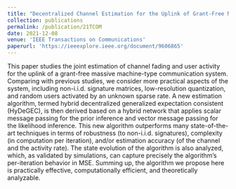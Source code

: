 ```yaml
---
title: "Decentralized Channel Estimation for the Uplink of Grant-Free Massive Machine-Type Communications"
collection: publications
permalink: /publication/21TCOM
date: 2021-12-08
venue: 'IEEE Transactions on Communications'
paperurl: 'https://ieeexplore.ieee.org/document/9606865'
---
```


This paper studies the joint estimation of channel fading and user activity for the uplink of a grant-free massive machine-type communication system. Comparing with previous studies, we consider more practical aspects of the system, including non-i.i.d. signature matrices, low-resolution quantization, and random users activated by an unknown sparse rate. A new estimation algorithm, termed hybrid decentralized generalized expectation consistent (HyDeGEC), is then derived based on a hybrid network that applies scalar message passing for the prior inference and vector message passing for the likelihood inference. This new algorithm outperforms many state-of-the-art techniques in terms of robustness (to non-i.i.d. signatures), complexity (in computation per iteration), and/or estimation accuracy (of the channel and the activity rate). The state evolution of the algorithm is also analyzed, which, as validated by simulations, can capture precisely the algorithm’s per-iteration behavior in MSE. Summing up, the algorithm we propose here is practically effective, computationally efficient, and theoretically analyzable.
